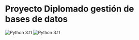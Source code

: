 # Proyecto Diplomado gestión de bases de datos
![Python 3.11](https://img.shields.io/badge/Python-3.11-pink)
![Python 3.11](https://img.shields.io/badge/Pandas-2.22.0-blue)